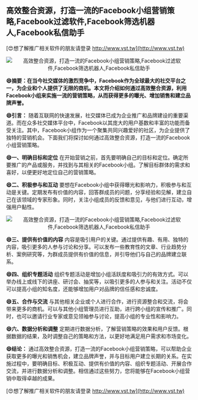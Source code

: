 ## **高效整合资源，打造一流的Facebook小组营销策略,Facebook过滤软件,Facebook筛选机器人,Facebook私信助手**

[😍想了解推广相关软件的朋友请登录 http://www.vst.tw](http://www.vst.tw)

 <center><img src="https://vst.tw/MP4/tuiguang/png/4.png" alt="高效整合资源，打造一流的Facebook小组营销策略,Facebook过滤软件,Facebook筛选机器人,Facebook私信助手"></center>

**😄摘要：在当今社交媒体的激烈竞争中，Facebook作为全球最大的社交平台之一，为企业和个人提供了无限的商机。本文将介绍如何通过高效整合资源，利用Facebook小组来实施一流的营销策略，从而获得更多的曝光、增加销售和建立品牌声誉。**

**😄引言：**
随着互联网的快速发展，社交媒体已成为企业推广和品牌建设的重要渠道。而在众多社交媒体平台中，Facebook以其庞大的用户基数和丰富的功能而备受关注。其中，Facebook小组作为一个聚集共同兴趣爱好的社区，为企业提供了独特的营销机会。下面我们将探讨如何通过高效整合资源，打造一流的Facebook小组营销策略。

**😄一、明确目标和定位**
在开始营销之前，首先要明确自己的目标和定位。确定所要推广的产品或服务，并找到与其相关的Facebook小组。了解目标群体的需求和喜好，以便更好地定位自己的营销策略。

**😄二、积极参与和互动**
要想在Facebook小组中获得曝光和影响力，积极参与和互动是关键。定期发布有价值的内容，回答群成员的问题，分享经验和见解，建立自己在该领域的专家形象。同时，关注小组成员的反馈和意见，与他们进行互动，增强用户黏性。

 <center><img src="https://vst.tw/MP4/tuiguang/png/2.png" alt="高效整合资源，打造一流的Facebook小组营销策略,Facebook过滤软件,Facebook筛选机器人,Facebook私信助手"></center>

**😄三、提供有价值的内容**
内容是吸引用户的关键。通过提供有趣、有用、独特的内容，吸引更多的人参与讨论和分享。可以发布一些教育性的文章、行业趋势分析、案例研究等，为群成员提供有价值的信息，并引导他们与自己的品牌建立联系。

**😄四、组织专题活动**
组织专题活动是增加小组活跃度和吸引力的有效方式。可以举办线上或线下的讲座、研讨会、抽奖等，以吸引更多的人参与和关注。活动不仅可以提高小组的知名度，还能够增加用户对品牌的信任感和忠诚度。

**😄五、合作与交流**
与其他相关企业或个人进行合作，进行资源整合和交流，将会带来更多的商机。可以与其他小组管理员进行互助，进行跨小组的宣传和推广。同时，也可以邀请行业专家或意见领袖参与讨论，提高小组的专业性和影响力。

**😄六、数据分析和调整**
定期进行数据分析，了解营销策略的效果和用户反馈。根据数据的结果，及时调整自己的策略和方法，以更好地满足用户需求和市场变化。

**😄结论：**
通过高效整合资源，打造一流的Facebook小组营销策略，可以帮助企业获取更多的曝光和销售机会，建立品牌声誉，并与目标用户建立长期的关系。在实施过程中，要明确目标、积极互动、提供有价值的内容、组织专题活动、开展合作交流，并进行数据分析和调整。相信通过这些努力，您将能够在Facebook小组营销中取得卓越的成果。

[😍想了解推广相关软件的朋友请登录 http://www.vst.tw](http://www.vst.tw)



